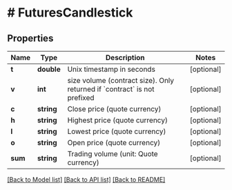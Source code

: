 # # FuturesCandlestick

## Properties

Name | Type | Description | Notes
------------ | ------------- | ------------- | -------------
**t** | **double** | Unix timestamp in seconds | [optional] 
**v** | **int** | size volume (contract size). Only returned if &#x60;contract&#x60; is not prefixed | [optional] 
**c** | **string** | Close price (quote currency) | [optional] 
**h** | **string** | Highest price (quote currency) | [optional] 
**l** | **string** | Lowest price (quote currency) | [optional] 
**o** | **string** | Open price (quote currency) | [optional] 
**sum** | **string** | Trading volume (unit: Quote currency) | [optional] 

[[Back to Model list]](../../README.md#documentation-for-models) [[Back to API list]](../../README.md#documentation-for-api-endpoints) [[Back to README]](../../README.md)
